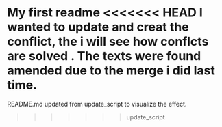 My first readme
<<<<<<< HEAD
I wanted to update and creat the conflict, the i will see how conflcts are solved .
The texts were found amended due to the merge i did last time.
=======
README.md updated from update_script to visualize the effect.
>>>>>>> update_script
